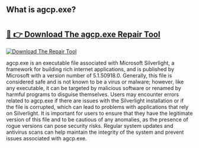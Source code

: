 ## What is agcp.exe? 

# <h2><a href="https://exedetect.com/download.php?agcp.exe">🔗 👉 Download The agcp.exe Repair Tool</a></h2>

[![Download The Repair Tool](https://exedetect.com/download-button.jpg)](https://exedetect.com/download.php?agcp.exe)

agcp.exe is an executable file associated with Microsoft Silverlight, a framework for building rich internet applications, and is published by Microsoft with a version number of 5.1.50918.0. Generally, this file is considered safe and is not known to be a virus or malware; however, like any executable, it can be targeted by malicious software or renamed by harmful programs to disguise themselves. Users may encounter errors related to agcp.exe if there are issues with the Silverlight installation or if the file is corrupted, which can lead to problems with applications that rely on Silverlight. It is important for users to ensure that they have the legitimate version of this file and to be cautious of any anomalies, as the presence of rogue versions can pose security risks. Regular system updates and antivirus scans can help maintain the integrity of the system and prevent issues associated with agcp.exe.
